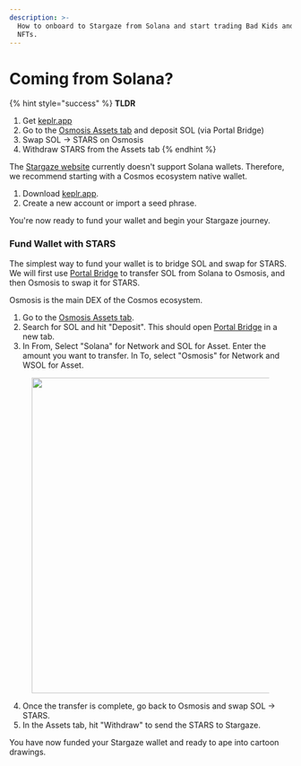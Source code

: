 ```yaml
---
description: >-
  How to onboard to Stargaze from Solana and start trading Bad Kids and other
  NFTs.
---
```


# Coming from Solana?

{% hint style="success" %}
**TLDR**

1. Get [keplr.app](https://www.keplr.app/)
2. Go to the [Osmosis Assets tab](https://app.osmosis.zone/assets) and deposit SOL (via Portal Bridge)
3. Swap SOL -> STARS on Osmosis
4. Withdraw STARS from the Assets tab
{% endhint %}

The [Stargaze website](https://www.stargaze.zone) currently doesn't support Solana wallets. Therefore, we recommend starting with a Cosmos ecosystem native wallet.

1. Download [keplr.app](https://www.keplr.app/).
2. Create a new account or import a seed phrase.

You're now ready to fund your wallet and begin your Stargaze journey.

### Fund Wallet with STARS

The simplest way to fund your wallet is to bridge SOL and swap for STARS. We will first use [Portal Bridge](https://portalbridge.com/?sourceChain=cosmos) to transfer SOL from Solana to Osmosis, and then Osmosis to swap it for STARS.

Osmosis is the main DEX of the Cosmos ecosystem.

1. Go to the [Osmosis Assets tab](https://app.osmosis.zone/assets).
2. Search for SOL and hit "Deposit". This should open [Portal Bridge](https://portalbridge.com/?sourceChain=cosmos) in a new tab.
3. In From, Select "Solana" for Network and SOL for Asset. Enter the amount you want to transfer. In To, select "Osmosis" for Network and WSOL for Asset.

<figure><img src="../.gitbook/assets/Screenshot 2023-12-17 at 3.20.38 AM.png" alt="" width="563"><figcaption></figcaption></figure>

4. Once the transfer is complete, go back to Osmosis and swap SOL -> STARS.
5. In the Assets tab, hit "Withdraw" to send the STARS to Stargaze.

You have now funded your Stargaze wallet and ready to ape into cartoon drawings.
